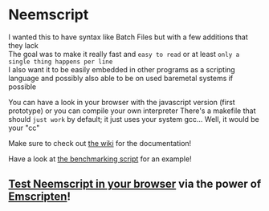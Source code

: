 # Neemscript
I wanted this to have syntax like Batch Files but with a few additions that they lack  
The goal was to make it really fast and `easy to read` or at least `only a single thing happens per line`  
I also want it to be easily embedded in other programs as a scripting language and possibly also able to be on used baremetal systems if possible

You can have a look in your browser with the javascript version (first prototype) or you can compile your own interpreter
There's a makefile that should `just work` by default; it just uses your system gcc... Well, it would be your "cc"

Make sure to check out [the wiki](https://github.com/505e06b2/neemscript/wiki) for the documentation!  

Have a look at [the benchmarking script](benchmark/counting/time.neem) for an example! 

## [Test Neemscript in your browser](https://505e06b2.github.io/neemscript/) via the power of [Emscripten](http://emscripten.org)!